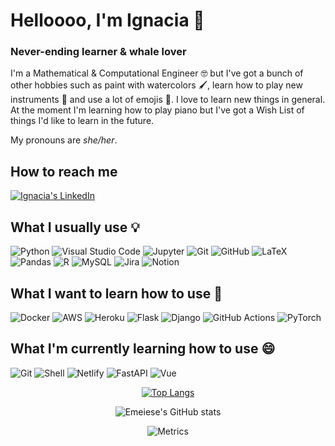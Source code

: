 # Helloooo, I'm Ignacia 🐋
### Never-ending learner & whale lover

I'm a Mathematical & Computational Engineer 🤓 but I've got a bunch of other hobbies such as paint with watercolors 🖌️, learn how to play new instruments 🎵 and use a lot of emojis 🐋. I love to learn new things in general. At the moment I'm learning how to play piano but I've got a Wish List of things I'd like to learn in the future. 

My pronouns are *she/her*.

## How to reach me
<a href="https://www.linkedin.com/in/mignaciasanchezj/">
  <img alt="Ignacia's LinkedIn" src="https://img.shields.io/badge/LinkedIn-0077B5?style=for-the-badge&logo=linkedin&logoColor=white" />
</a>

<br/>

## What I usually use 💡
![Python](https://img.shields.io/badge/python-3670A0?style=for-the-badge&logo=python&logoColor=ffdd54)
![Visual Studio Code](https://img.shields.io/badge/Visual%20Studio%20Code-0078d7.svg?style=for-the-badge&logo=visual-studio-code&logoColor=white)
![Jupyter](https://img.shields.io/badge/Jupyter-F37626.svg?&style=for-the-badge&logo=Jupyter&logoColor=white)
![Git](https://img.shields.io/badge/Git-F05032?style=for-the-badge&logo=git&logoColor=white)
![GitHub](https://img.shields.io/badge/github-%23121011.svg?style=for-the-badge&logo=github&logoColor=white)
![LaTeX](https://img.shields.io/badge/LaTeX-47A141?style=for-the-badge&logo=LaTeX&logoColor=white)
![Pandas](https://img.shields.io/badge/Pandas-2C2D72?style=for-the-badge&logo=pandas&logoColor=white)
![R](https://img.shields.io/badge/r-%23276DC3.svg?style=for-the-badge&logo=r&logoColor=white)
![MySQL](https://img.shields.io/badge/mysql-%2300f.svg?style=for-the-badge&logo=mysql&logoColor=white)
![Jira](https://img.shields.io/badge/jira-%230A0FFF.svg?style=for-the-badge&logo=jira&logoColor=white)
![Notion](https://img.shields.io/badge/Notion-%23000000.svg?style=for-the-badge&logo=notion&logoColor=white)



## What I want to learn how to use 🤔

![Docker](https://img.shields.io/badge/Docker-2CA5E0?style=for-the-badge&logo=docker&logoColor=white)
![AWS](https://img.shields.io/badge/Amazon_AWS-232F3E?style=for-the-badge&logo=amazon-aws&logoColor=white)
![Heroku](https://img.shields.io/badge/Heroku-430098?style=for-the-badge&logo=heroku&logoColor=white)
![Flask](https://img.shields.io/badge/Flask-000000?style=for-the-badge&logo=flask&logoColor=white)
![Django](https://img.shields.io/badge/Django-092E20?style=for-the-badge&logo=django&logoColor=white)
![GitHub Actions](https://img.shields.io/badge/githubactions-%232671E5.svg?style=for-the-badge&logo=githubactions&logoColor=white)
![PyTorch](https://img.shields.io/badge/PyTorch-%23EE4C2C.svg?style=for-the-badge&logo=PyTorch&logoColor=white)

## What I'm currently learning how to use 😄

![Git](https://img.shields.io/badge/Git-F05032?style=for-the-badge&logo=git&logoColor=white)
![Shell](https://img.shields.io/badge/Shell_Script-121011?style=for-the-badge&logo=gnu-bash&logoColor=white)
![Netlify](https://img.shields.io/badge/Netlify-00C7B7?style=for-the-badge&logo=netlify&logoColor=white)
![FastAPI](https://img.shields.io/badge/fastapi-109989?style=for-the-badge&logo=FASTAPI&logoColor=white)
![Vue](https://img.shields.io/badge/Vue.js-35495E?style=for-the-badge&logo=vuedotjs&logoColor=4FC08D)


<div align="center">
  
[![Top Langs](https://github-readme-stats.vercel.app/api/top-langs/?username=emeiese&layout=compact)](https://github.com/anuraghazra/github-readme-stats)  
  
![Emeiese's GitHub stats](https://github-readme-stats.vercel.app/api?username=emeiese&show_icons=true&theme=buefy)

![Metrics](https://metrics.lecoq.io/emeiese?template=classic&base.community=0&base.metadata=0&config.timezone=America%2FSantiago)
</div>
